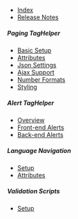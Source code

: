 - [Index][1]
- [Release Notes](https://github.com/LazZiya/TagHelpers/releases)

##### Paging TagHelper
- [Basic Setup][2]
- [Attributes][3]
- [Json Settings][4]
- [Ajax Support][5]
- [Number Formats][6]
- [Styling][13]

##### Alert TagHelper
- [Overview][7]
- [Front-end Alerts][8]
- [Back-end Alerts][9]

##### Language Navigation
- [Setup][10]
- [Attributes][11]

##### Validation Scripts
- [Setup][12]

[1]:index.md
[2]:Paging-TagHelper-Basic-Setup.md
[3]:Paging-TagHelper-Attributes.md
[4]:Paging-TagHelper-Json-Settings.md
[5]:Paging-TagHelper-Ajax-Support.md
[6]:Paging-TagHelper-Number-Formats.md
[7]:Alert-TagHelper-Overview.md
[8]:Alerts-TagHelper-Front-end-Alerts.md
[9]:Alerts-TagHelper-Back-end-Alerts.md
[10]:LanguageNav-TagHelper-Setup.md
[11]:LanguageNav-TagHelper-Attributes.md
[12]:LocalizationValidationScripts-TagHelper-Setup.md
[13]:Paging-TagHelper-Styling.md